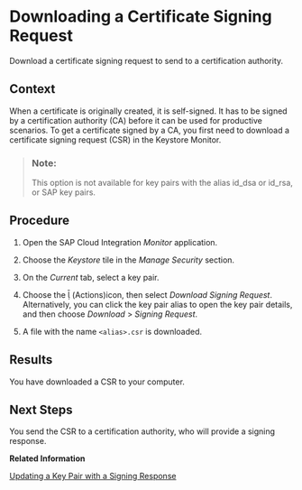 <!-- copyb199dbe8c59e49ac933f29337c853d6e -->

<link rel="stylesheet" type="text/css" href="../css/sap-icons.css"/>

# Downloading a Certificate Signing Request

Download a certificate signing request to send to a certification authority.



<a name="copyb199dbe8c59e49ac933f29337c853d6e__context_N10014_N10011_N10001"/>

## Context

When a certificate is originally created, it is self-signed. It has to be signed by a certification authority \(CA\) before it can be used for productive scenarios. To get a certificate signed by a CA, you first need to download a certificate signing request \(CSR\) in the Keystore Monitor.

> ### Note:  
> This option is not available for key pairs with the alias id\_dsa or id\_rsa, or SAP key pairs.



## Procedure

1.  Open the SAP Cloud Integration *Monitor* application.

2.  Choose the *Keystore* tile in the *Manage Security* section.

3.  On the *Current* tab, select a key pair.

4.  Choose the <span class="SAP-icons"></span> \(Actions\)icon, then select *Download Signing Request*. Alternatively, you can click the key pair alias to open the key pair details, and then choose *Download* \> *Signing Request*.

5.  A file with the name `<alias>.csr` is downloaded.




## Results

You have downloaded a CSR to your computer.



<a name="copyb199dbe8c59e49ac933f29337c853d6e__postreq_j1n_sqf_gfb"/>

## Next Steps

You send the CSR to a certification authority, who will provide a signing response.

**Related Information**  




[Updating a Key Pair with a Signing Response](../Operations/updating-a-key-pair-with-a-signing-response-4242f01.md "Upload a signing response from a certification authority and use it to update the key pair in your keystore, keeping the alias of the keystore entry unchanged.")

